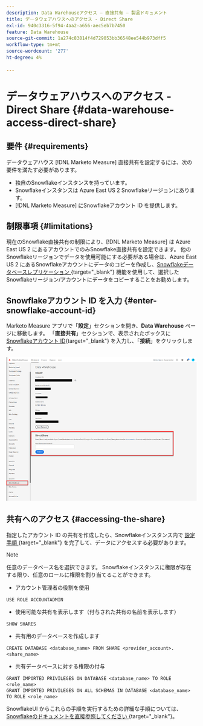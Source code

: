 ```yaml
---
description: Data Warehouseアクセス – 直接共有 – 製品ドキュメント
title: データウェアハウスへのアクセス - Direct Share
exl-id: 940c3316-5f94-4aa2-a656-aec5eb7b7450
feature: Data Warehouse
source-git-commit: 1a274c83814f4d729053bb36548ee544b973dff5
workflow-type: tm+mt
source-wordcount: '277'
ht-degree: 4%

---
```


# データウェアハウスへのアクセス - Direct Share {#data-warehouse-access-direct-share}

## 要件 {#requirements}

データウェアハウス [!DNL Marketo Measure] 直接共有を設定するには、次の要件を満たす必要があります。

* 独自のSnowflakeインスタンスを持っています。
* Snowflakeインスタンスは Azure East US 2 Snowflakeリージョンにあります。
* [!DNL Marketo Measure] にSnowflakeアカウント ID を提供します。

## 制限事項 {#limitations}

現在のSnowflake直接共有の制限により、[!DNL Marketo Measure] は Azure East US 2 にあるアカウントでのみSnowflake直接共有を設定できます。 他のSnowflakeリージョンでデータを使用可能にする必要がある場合は、Azure East US 2 にあるSnowflakeアカウントにデータのコピーを作成し、[Snowflakeデータベースレプリケーション ](https://docs.snowflake.com/en/user-guide/database-replication-intro.html){target="_blank"} 機能を使用して、選択したSnowflakeリージョン/アカウントにデータをコピーすることをお勧めします。

## Snowflakeアカウント ID を入力 {#enter-snowflake-account-id}

Marketo Measure アプリで「**設定**」セクションを開き、**Data Warehouse** ページに移動します。 「**直接共有**」セクションで、表示されたボックスに [Snowflakeアカウント ID](https://docs.snowflake.com/en/user-guide/admin-account-identifier.html){target="_blank"} を入力し、「**接続**」をクリックします。

![](assets/data-warehouse-access-direct-share-1.png)

## 共有へのアクセス {#accessing-the-share}

指定したアカウント ID の共有を作成したら、Snowflakeインスタンス内で [ 設定手順 ](https://docs.snowflake.com/en/user-guide/data-share-consumers.html){target="_blank"} を完了して、データにアクセスする必要があります。

>[!NOTE]
>
>任意のデータベース名を選択できます。 Snowflakeインスタンスに権限が存在する限り、任意のロールに権限を割り当てることができます。

* アカウント管理者の役割を使用

```
USE ROLE ACCOUNTADMIN
```

* 使用可能な共有を表示します（付与された共有の名前を表示します）

```
SHOW SHARES
```

* 共有用のデータベースを作成します

```
CREATE DATABASE <database_name> FROM SHARE <provider_account>.<share_name>
```

* 共有データベースに対する権限の付与

```
GRANT IMPORTED PRIVILEGES ON DATABASE <database_name> TO ROLE <role_name>
GRANT IMPORTED PRIVILEGES ON ALL SCHEMAS IN DATABASE <database_name> TO ROLE <role_name>
```

SnowflakeUI からこれらの手順を実行するための詳細な手順については、[Snowflakeのドキュメントを直接参照してください ](https://docs.snowflake.com/en/user-guide/data-share-consumers.html){target="_blank"}。
